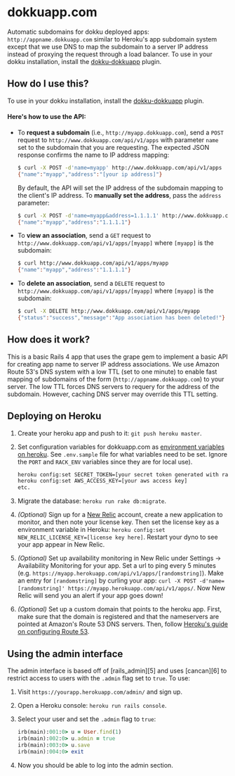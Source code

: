 dokkuapp.com
============

Automatic subdomains for dokku deployed apps: `http://appname.dokkuapp.com` similar to 
Heroku's app subdomain system except that we use DNS to map the subdomain to a server IP
address instead of proxying the request through a load balancer. To use in your dokku 
installation, install the [dokku-dokkuapp][1] plugin.

How do I use this?
------------------

To use in your dokku installation, install the [dokku-dokkuapp][1] plugin.

#### Here's how to use the API:

* To **request a subdomain** (i.e., `http://myapp.dokkuapp.com`), send a `POST` request to
  `http://www.dokkuapp.com/api/v1/apps` with parameter `name` set to the subdomain that
  you are requesting. The expected JSON response confirms the name to IP address
  mapping:
    ```sh
    $ curl -X POST -d'name=myapp' http://www.dokkuapp.com/api/v1/apps
    {"name":"myapp","address":"[your ip address]"}
    ```

  By default, the API will set the IP address of the subdomain mapping to the client's
  IP address. To **manually set the address**, pass the `address` parameter:
    ```sh
    $ curl -X POST -d'name=myapp&address=1.1.1.1' http://www.dokkuapp.com/api/v1/apps
    {"name":"myapp","address":"1.1.1.1"}
    ```

* To **view an association**, send a `GET` request to 
  `http://www.dokkuapp.com/api/v1/apps/[myapp]` where `[myapp]` is the subdomain:
    ```sh
    $ curl http://www.dokkuapp.com/api/v1/apps/myapp
    {"name":"myapp","address":"1.1.1.1"}
    ```

* To **delete an association**, send a `DELETE` request to 
  `http://www.dokkuapp.com/api/v1/apps/[myapp]` where `[myapp]` is the subdomain:
    ```sh
    $ curl -X DELETE http://www.dokkuapp.com/api/v1/apps/myapp
    {"status":"success","message":"App association has been deleted!"}
    ```

[1]: https://github.com/mikexstudios/dokku-dokkuapp

How does it work?
-----------------

This is a basic Rails 4 app that uses the grape gem to implement a basic API for creating app 
name to server IP address associations. We use Amazon Route 53's DNS system with a low TTL 
(set to one minute) to enable fast mapping of subdomains of the form 
(`http://appname.dokkuapp.com`) to your server. The low TTL forces DNS servers to requery for
the address of the subdomain. However, caching DNS server may override this TTL setting.

Deploying on Heroku
-------------------

1. Create your heroku app and push to it: `git push heroku master`.
2. Set configuration variables for dokkuapp.com as [environment variables on heroku][2]. 
   See `.env.sample` file for what variables need to be set. Ignore the `PORT` and `RACK_ENV` 
   variables since they are for local use).

   ```bash    
   heroku config:set SECRET_TOKEN=[your secret token generated with rake secret]
   heroku config:set AWS_ACCESS_KEY=[your aws access key]
   etc.
   ```
   
3. Migrate the database: `heroku run rake db:migrate`.
4. *(Optional)* Sign up for a [New Relic][3] account, create a new application to monitor, and
   then note your license key. Then set the license key as a environment variable in Heroku: 
   `heroku config:set NEW_RELIC_LICENSE_KEY=[license key here]`. Restart your dyno to see your
   app appear in New Relic.
5. *(Optional)* Set up availability monitoring in New Relic under Settings -> Availability 
   Monitoring for your app. Set a url to ping every 5 minutes (e.g. 
   `https://myapp.herokuapp.com/api/v1/apps/[randomstring]`). Make an entry for `[randomstring]`
   by curling your app: `curl -X POST -d'name=[randomstring]' https://myapp.herokuapp.com/api/v1/apps/`.
   Now New Relic will send you an alert if your app goes down!
6. *(Optional)* Set up a custom domain that points to the heroku app. First, make sure that
   the domain is registered and that the nameservers are pointed at Amazon's Route 53 DNS 
   servers. Then, follow [Heroku's guide on configuring Route 53][4].


[2]: https://devcenter.heroku.com/articles/config-vars
[3]: https://newrelic.com/
[4]: https://devcenter.heroku.com/articles/route-53#naked-root-domain

Using the admin interface
-------------------------

The admin interface is based off of [rails_admin][5] and uses [cancan][6] to restrict access 
to users with the `.admin` flag set to `true`. To use:

1. Visit `https://yourapp.herokuapp.com/admin/` and sign up.
2. Open a Heroku console: `heroku run rails console`.
3. Select your user and set the `.admin` flag to `true`:

   ```ruby
   irb(main):001:0> u = User.find(1)
   irb(main):002:0> u.admin = true
   irb(main):003:0> u.save
   irb(main):004:0> exit
   ```

4. Now you should be able to log into the admin section.

[7]: https://github.com/sferik/rails_admin
[8]: https://github.com/ryanb/cancan
